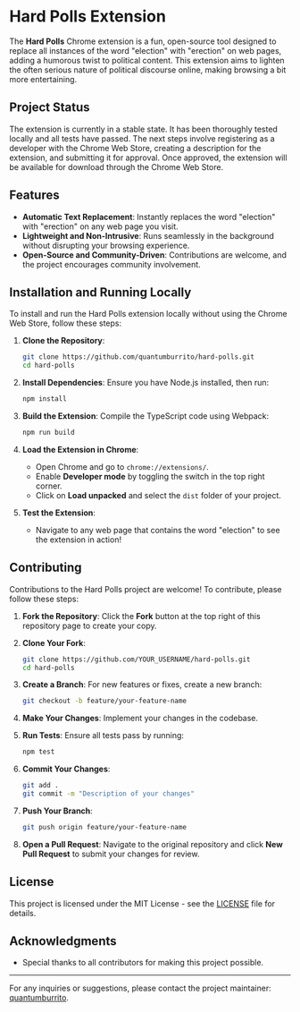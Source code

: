 
# Hard Polls Extension

The **Hard Polls** Chrome extension is a fun, open-source tool designed to replace all instances of the word "election" with "erection" on web pages, adding a humorous twist to political content. This extension aims to lighten the often serious nature of political discourse online, making browsing a bit more entertaining.

## Project Status

The extension is currently in a stable state. It has been thoroughly tested locally and all tests have passed. The next steps involve registering as a developer with the Chrome Web Store, creating a description for the extension, and submitting it for approval. Once approved, the extension will be available for download through the Chrome Web Store.

## Features

- **Automatic Text Replacement**: Instantly replaces the word "election" with "erection" on any web page you visit.
- **Lightweight and Non-Intrusive**: Runs seamlessly in the background without disrupting your browsing experience.
- **Open-Source and Community-Driven**: Contributions are welcome, and the project encourages community involvement.

## Installation and Running Locally

To install and run the Hard Polls extension locally without using the Chrome Web Store, follow these steps:

1. **Clone the Repository**:
   ```bash
   git clone https://github.com/quantumburrito/hard-polls.git
   cd hard-polls
   ```

2. **Install Dependencies**:
   Ensure you have Node.js installed, then run:
   ```bash
   npm install
   ```

3. **Build the Extension**:
   Compile the TypeScript code using Webpack:
   ```bash
   npm run build
   ```

4. **Load the Extension in Chrome**:
   - Open Chrome and go to `chrome://extensions/`.
   - Enable **Developer mode** by toggling the switch in the top right corner.
   - Click on **Load unpacked** and select the `dist` folder of your project.

5. **Test the Extension**:
   - Navigate to any web page that contains the word "election" to see the extension in action!

## Contributing

Contributions to the Hard Polls project are welcome! To contribute, please follow these steps:

1. **Fork the Repository**: Click the **Fork** button at the top right of this repository page to create your copy.

2. **Clone Your Fork**:
   ```bash
   git clone https://github.com/YOUR_USERNAME/hard-polls.git
   cd hard-polls
   ```

3. **Create a Branch**: For new features or fixes, create a new branch:
   ```bash
   git checkout -b feature/your-feature-name
   ```

4. **Make Your Changes**: Implement your changes in the codebase.

5. **Run Tests**: Ensure all tests pass by running:
   ```bash
   npm test
   ```

6. **Commit Your Changes**:
   ```bash
   git add .
   git commit -m "Description of your changes"
   ```

7. **Push Your Branch**:
   ```bash
   git push origin feature/your-feature-name
   ```

8. **Open a Pull Request**: Navigate to the original repository and click **New Pull Request** to submit your changes for review.

## License

This project is licensed under the MIT License - see the [LICENSE](LICENSE) file for details.

## Acknowledgments

- Special thanks to all contributors for making this project possible.

---

For any inquiries or suggestions, please contact the project maintainer: [quantumburrito](https://github.com/quantumburrito).
